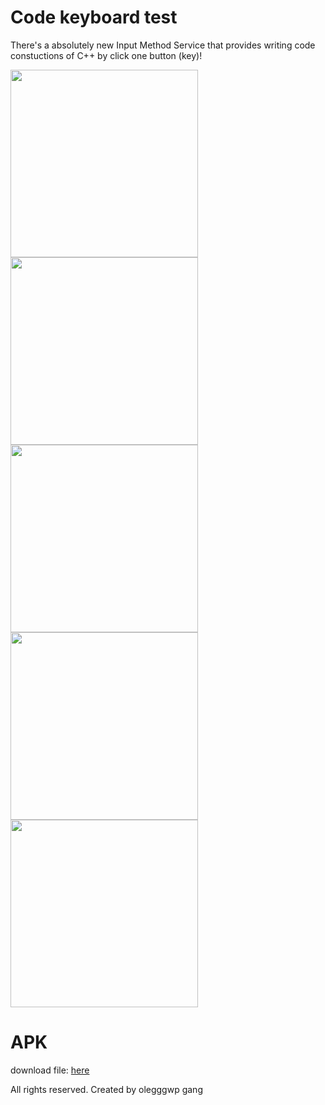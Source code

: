 # Code keyboard test
There's a absolutely new Input Method Service that provides writing code constuctions of C++ by click one button (key)!

<a href="url"><img src="https://user-images.githubusercontent.com/71989490/124632669-3839d000-de8d-11eb-83a7-a08b62cd21af.jpg" align="left" width="300" ></a>
<a href="url"><img src="https://user-images.githubusercontent.com/71989490/124632471-0b85b880-de8d-11eb-8182-54fac1a2bb71.jpg" align="left"  width="300" ></a>
<a href="url"><img src="https://user-images.githubusercontent.com/71989490/124632477-0c1e4f00-de8d-11eb-92d5-01ddcc3ee2cb.jpg" width="300" ></a>
<a href="url"><img src="https://user-images.githubusercontent.com/71989490/124632485-0d4f7c00-de8d-11eb-9c4b-fe493847977a.jpg" align="left"  width="300" ></a>
<a href="url"><img src="https://user-images.githubusercontent.com/71989490/124632489-0de81280-de8d-11eb-99ac-71c7e96cd2e5.jpg"  width="300" ></a>


# APK
download file:
[here](https://github.com/olegggwp/code_keyboard_test/raw/master/app-debug.apk)

All rights reserved.
Created by olegggwp gang

